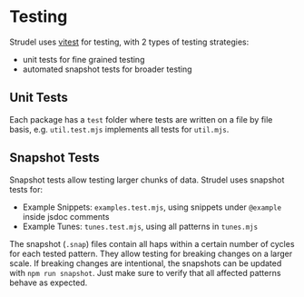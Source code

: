 # Testing

Strudel uses [vitest](https://vitest.dev/) for testing, with 2 types of testing strategies:

- unit tests for fine grained testing
- automated snapshot tests for broader testing

## Unit Tests

Each package has a `test` folder where tests are written on a file by file basis, e.g. `util.test.mjs` implements all tests for `util.mjs`.

## Snapshot Tests

Snapshot tests allow testing larger chunks of data. Strudel uses snapshot tests for:

- Example Snippets: `examples.test.mjs`, using snippets under `@example` inside jsdoc comments
- Example Tunes: `tunes.test.mjs`, using all patterns in `tunes.mjs`

The snapshot (`.snap`) files contain all haps within a certain number of cycles for each tested pattern.
They allow testing for breaking changes on a larger scale.
If breaking changes are intentional, the snapshots can be updated with `npm run snapshot`.
Just make sure to verify that all affected patterns behave as expected.